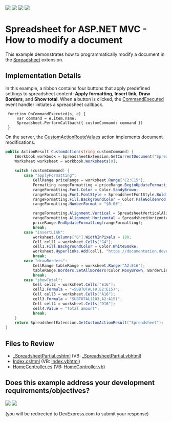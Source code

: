 <!-- default badges list -->
![](https://img.shields.io/endpoint?url=https://codecentral.devexpress.com/api/v1/VersionRange/192545604/24.2.1%2B)
[![](https://img.shields.io/badge/Open_in_DevExpress_Support_Center-FF7200?style=flat-square&logo=DevExpress&logoColor=white)](https://supportcenter.devexpress.com/ticket/details/T828671)
[![](https://img.shields.io/badge/📖_How_to_use_DevExpress_Examples-e9f6fc?style=flat-square)](https://docs.devexpress.com/GeneralInformation/403183)
[![](https://img.shields.io/badge/💬_Leave_Feedback-feecdd?style=flat-square)](#does-this-example-address-your-development-requirementsobjectives)
<!-- default badges end -->
# Spreadsheet for ASP.NET MVC - How to modify a document

This example demonstrates how to programmatically modify a document in the [Spreadsheet](https://docs.devexpress.com/AspNetMvc/17113/components/spreadsheet) extension.

## Implementation Details

In this example, a ribbon contains four buttons that apply predefined settings to spreadsheet content: **Apply formatting**, **Insert link**, **Draw Borders**, and **Show total**. When a button is clicked, the [CommandExecuted](https://docs.devexpress.com/AspNet/js-ASPxClientRibbon.CommandExecuted) event handler initiates a spreadsheet callback. 

```jscript
 function OnCommandExecuted(s, e) {
     var command = e.item.name;
     Spreadsheet.PerformCallback({ customCommand: command })
 }
```

On the server, the [CustomActionRouteValues](https://docs.devexpress.com/AspNet/DevExpress.Web.Mvc.SpreadsheetSettings.CustomActionRouteValues) action implements document modifications.
 
```csharp
public ActionResult CustomAction(string customCommand) {
    IWorkbook workbook = SpreadsheetExtension.GetCurrentDocument("Spreadsheet");
    Worksheet worksheet = workbook.Worksheets[0];
   
    switch (customCommand) {
        case "applyFormatting":
            CellRange priceRange = worksheet.Range["C2:C15"];
            Formatting rangeFormatting = priceRange.BeginUpdateFormatting();
            rangeFormatting.Font.Color = Color.SandyBrown;
            rangeFormatting.Font.FontStyle = SpreadsheetFontStyle.Bold;
            rangeFormatting.Fill.BackgroundColor = Color.PaleGoldenrod;
            rangeFormatting.NumberFormat = "$0.0#";

            rangeFormatting.Alignment.Vertical = SpreadsheetVerticalAlignment.Center;
            rangeFormatting.Alignment.Horizontal = SpreadsheetHorizontalAlignment.Center;
            priceRange.EndUpdateFormatting(rangeFormatting);
            break;
        case "insertLink":
            worksheet.Columns["G"].WidthInPixels = 180;
            Cell cell1 = worksheet.Cells["G4"];
            cell1.Fill.BackgroundColor = Color.WhiteSmoke;
            worksheet.Hyperlinks.Add(cell1, "https://documentation.devexpress.com/OfficeFileAPI/14912/Spreadsheet-Document-API", true, "Spreadsheet Document API");
            break;
        case "drawBorders":
            CellRange tableRange = worksheet.Range["A2:E16"];
            tableRange.Borders.SetAllBorders(Color.RosyBrown, BorderLineStyle.Hair);
            break;
        case "showTotal":
            Cell cell2 = worksheet.Cells["E16"];
            cell2.Formula = "=SUBTOTAL(9,E2:E15)";
            Cell cell3 = worksheet.Cells["A16"];
            cell3.Formula = "SUBTOTAL(103,A2:A15)";
            Cell cell4 = worksheet.Cells["D16"];
            cell4.Value = "Total amount";
            break;
    }
    return SpreadsheetExtension.GetCustomActionResult("Spreadsheet");
}
```

## Files to Review

* [_SpreadsheetPartial.cshtml](./CS/DXWebApplication1/Views/Home/Index.cshtml) (VB: [_SpreadsheetPartial.vbhtml](./VB/DXWebApplication1/Views/Home/Index.vbhtml))
* [Index.cshtml](./CS/DXWebApplication1/Views/Home/Index.cshtml) (VB: [Index.vbhtml](./VB/DXWebApplication1/Views/Home/Index.vbhtml))
* [HomeController.cs](./CS/DXWebApplication1/Controllers/HomeController.cs) (VB: [HomeController.vb](./VB/DXWebApplication1/Controllers/HomeController.vb))

<!-- feedback -->
## Does this example address your development requirements/objectives?

[<img src="https://www.devexpress.com/support/examples/i/yes-button.svg"/>](https://www.devexpress.com/support/examples/survey.xml?utm_source=github&utm_campaign=asp-net-mvc-spreadsheet-modify-document&~~~was_helpful=yes) [<img src="https://www.devexpress.com/support/examples/i/no-button.svg"/>](https://www.devexpress.com/support/examples/survey.xml?utm_source=github&utm_campaign=asp-net-mvc-spreadsheet-modify-document&~~~was_helpful=no)

(you will be redirected to DevExpress.com to submit your response)
<!-- feedback end -->
